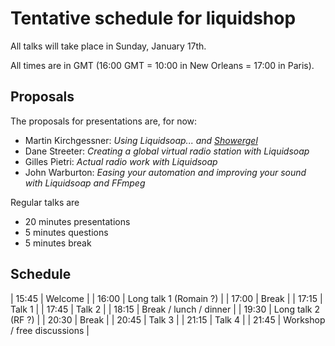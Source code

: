 Tentative schedule for liquidshop
=================================

All talks will take place in Sunday, January 17th.

All times are in GMT (16:00 GMT = 10:00 in New Orleans = 17:00 in Paris).

Proposals
---------

The proposals for presentations are, for now:

- Martin Kirchgessner: _Using Liquidsoap... and [Showergel](https://github.com/martinkirch/showergel)_
- Dane Streeter: _Creating a global virtual radio station with Liquidsoap_
- Gilles Pietri: _Actual radio work with Liquidsoap_
- John	Warburton: _Easing your automation and improving your sound with Liquidsoap and FFmpeg_

Regular talks are
- 20 minutes presentations
- 5 minutes questions
- 5 minutes break

Schedule
--------

| 15:45 | Welcome |
| 16:00 | Long talk 1 (Romain ?) |
| 17:00 | Break |
| 17:15 | Talk 1 |
| 17:45 | Talk 2 |
| 18:15 | Break / lunch / dinner |
| 19:30 | Long talk 2 (RF ?) |
| 20:30 | Break |
| 20:45 | Talk 3 |
| 21:15 | Talk 4 |
| 21:45 | Workshop / free discussions |
